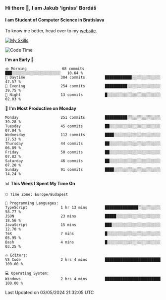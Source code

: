 ### Hi there 👋, I am Jakub 'igniss' Bordáš

#### I am Student of Computer Science in Bratislava
To know me better, head over to my [website](https://bordas.sk).

[![My Skills](https://skillicons.dev/icons?i=js,html,css,figma,svelte,java,kotlin,python,postgresql,typescript,nest,nodejs)](https://bordas.sk)


<!--START_SECTION:waka-->
![Code Time](http://img.shields.io/badge/Code%20Time-1%2C477%20hrs%2048%20mins-blue)

**I'm an Early 🐤** 

```text
🌞 Morning                68 commits          ███░░░░░░░░░░░░░░░░░░░░░░   10.64 % 
🌆 Daytime                304 commits         ████████████░░░░░░░░░░░░░   47.57 % 
🌃 Evening                254 commits         ██████████░░░░░░░░░░░░░░░   39.75 % 
🌙 Night                  13 commits          █░░░░░░░░░░░░░░░░░░░░░░░░   02.03 % 
```
📅 **I'm Most Productive on Monday** 

```text
Monday                   251 commits         ██████████░░░░░░░░░░░░░░░   39.28 % 
Tuesday                  45 commits          ██░░░░░░░░░░░░░░░░░░░░░░░   07.04 % 
Wednesday                112 commits         ████░░░░░░░░░░░░░░░░░░░░░   17.53 % 
Thursday                 44 commits          ██░░░░░░░░░░░░░░░░░░░░░░░   06.89 % 
Friday                   50 commits          ██░░░░░░░░░░░░░░░░░░░░░░░   07.82 % 
Saturday                 46 commits          ██░░░░░░░░░░░░░░░░░░░░░░░   07.20 % 
Sunday                   91 commits          ████░░░░░░░░░░░░░░░░░░░░░   14.24 % 
```


📊 **This Week I Spent My Time On** 

```text
🕑︎ Time Zone: Europe/Budapest

💬 Programming Languages: 
TypeScript               1 hr 13 mins        ███████████████░░░░░░░░░░   58.77 % 
JSON                     23 mins             █████░░░░░░░░░░░░░░░░░░░░   18.56 % 
JavaScript               15 mins             ███░░░░░░░░░░░░░░░░░░░░░░   12.70 % 
TeX                      7 mins              █░░░░░░░░░░░░░░░░░░░░░░░░   05.95 % 
Bash                     4 mins              █░░░░░░░░░░░░░░░░░░░░░░░░   03.25 % 

🔥 Editors: 
VS Code                  2 hrs 4 mins        █████████████████████████   100.00 % 

💻 Operating System: 
Windows                  2 hrs 4 mins        █████████████████████████   100.00 % 
```


 Last Updated on 03/05/2024 21:32:05 UTC
<!--END_SECTION:waka-->
